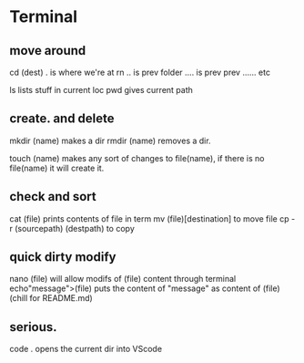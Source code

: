 # Terminal

## move around
cd (dest)
. is where we're at rn
.. is prev folder
.... is prev prev
...... etc

ls lists stuff in current loc
pwd gives current path

## create. and delete
mkdir (name) makes a dir
rmdir (name) removes a dir.

touch (name) makes any sort of changes to file(name), if there is no file(name) it will create it.

## check and sort
cat (file) prints contents of file in term
mv (file)[destination] to move file
cp -r (sourcepath) (destpath) to copy

## quick dirty modify
nano (file) will allow modifs of (file) content through terminal
echo"message">(file) puts the content of "message" as content of (file) (chill for README.md)

## serious.
code . opens the current dir into VScode
